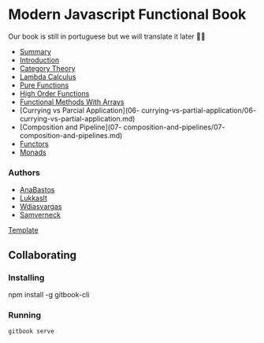 # Modern Javascript Functional Book

Our book is still in portuguese but we will translate it later 🤷🏻‍️

* [Summary](README.md)
* [Introduction](00-introduction/00-introduction.md)
* [Category Theory](01-category-theory/01-category-theory.md)
* [Lambda Calculus](02-λ-calculus/02-λ-calculus.md)
* [Pure Functions](03-pure-functions/03-pure-functions.md)
* [High Order Functions](04-higher-order-functions/04-higher-order-functions.md)
* [Functional Methods With Arrays](05-functional-methods-with-arrays/05-functional-methods-with-arrays.md)
* [Currying vs Parcial Application](06- currying-vs-partial-application/06- currying-vs-partial-application.md)
* [Composition and Pipeline](07- composition-and-pipelines/07- composition-and-pipelines.md)
* [Functors](08-functors/08-functors.md)
* [Monads](09-monads/09-monads.md)

### Authors

- [AnaBastos](https://github.com/anabastos)
- [Lukkaslt](https://github.com/lukkaslt)
- [Wdiasvargas](https://github.com/wdiasvargas)
- [Samverneck](https://github.com/samverneck)

[Template](https://github.com/BjoernSchotte/gitbook-template)

## Collaborating

### Installing
npm install -g gitbook-cli

### Running
`gitbook serve`

